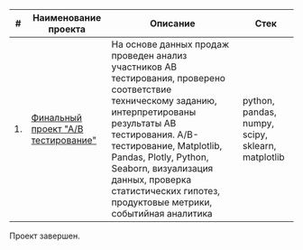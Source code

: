 | #    | Наименование проекта                | Описание                                                     | Стек                                                         |
| ---- | ------------------------------------------------------------ | ------------------------------------------------------------ | ------------------------------------------------------------ |
| 1.   | [Финальный проект "А/В тестирование"](https://github.com/AnnaKotenok/FinalABProjectTesting) | На основе данных продаж проведен анализ участников АВ тестирования, проверено соответствие техническому заданию, интерпретированы результаты АВ тестирования. A/B-тестирование, Matplotlib, Pandas, Plotly, Python, Seaborn, визуализация данных, проверка статистических гипотез, продуктовые метрики, событийная аналитика| python, pandas, numpy, scipy, sklearn, matplotlib       |



Проект завершен.
